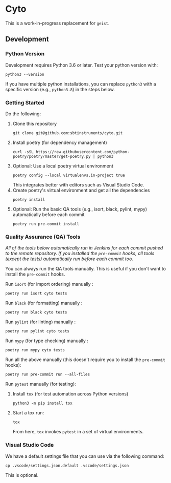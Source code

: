 # Cyto

This is a work-in-progress replacement for `geist`.

## Development


### Python Version

Development requires Python 3.6 or later. Test your python version with:
```shell
python3 --version
```

If you have multiple python installations, you can replace `python3`
with a specific version (e.g., `python3.8`) in the steps below.

### Getting Started

Do the following:

 1. Clone this repository
    ```shell
    git clone git@github.com:sbtinstruments/cyto.git
    ```
 2. Install poetry (for dependency management)
    ```shell
    curl -sSL https://raw.githubusercontent.com/python-poetry/poetry/master/get-poetry.py | python3
    ```
 3. Optional: Use a local poetry virtual environment
    ```shell
    poetry config --local virtualenvs.in-project true
    ```
    This integrates better with editors such as Visual Studio Code.
 4. Create poetry's virtual environment and get all the dependencies
    ```shell
    poetry install
    ```
 5. Optional: Run the basic QA tools (e.g., isort, black, pylint, mypy) automatically before each commit
    ```shell
    poetry run pre-commit install
    ```

### Quality Assurance (QA) Tools

*All of the tools below automatically run in Jenkins for each
commit pushed to the remote repository. If you installed the
`pre-commit` hooks, all tools (except the tests) automatically
run before each commit too.*

You can always run the QA tools manually. This is useful if you
don't want to install the `pre-commit` hooks.

Run `isort` (for import ordering) manually :

```shell
poetry run isort cyto tests
```

Run `black` (for formatting) manually :

```shell
poetry run black cyto tests
```

Run `pylint` (for linting) manually :

```shell
poetry run pylint cyto tests
```

Run `mypy` (for type checking) manually :

```shell
poetry run mypy cyto tests
```

Run all the above manually (this doesn't require you to install the `pre-commit` hooks):

```shell
poetry run pre-commit run --all-files
```

Run `pytest` manually (for testing):

 1. Install `tox` (for test automation across Python versions)
    ```shell
    python3 -m pip install tox
    ```
 2. Start a tox run:
    ```
    tox
    ```
    From here, `tox` invokes `pytest` in a set of virtual environments.

### Visual Studio Code

We have a default settings file that you can use via the following command:
```shell
cp .vscode/settings.json.default .vscode/settings.json
```
This is optional.